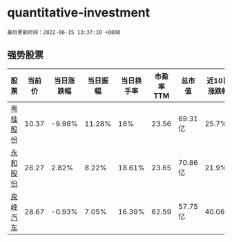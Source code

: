 # quantitative-investment

`最后更新时间：2022-06-15 13:37:10 +0800`

## 强势股票

|股票|当前价|当日涨跌幅|当日振幅|当日换手率|市盈率TTM|总市值|近10日涨跌幅|
|----|----|----|----|----|----|----|----|
|[粤桂股份](https://xueqiu.com/S/SZ000833)|10.37|-9.98%|11.28%|18%|23.56|69.31亿|25.7%|
|[永和股份](https://xueqiu.com/S/SH605020)|26.27|2.82%|8.22%|18.61%|23.65|70.86亿|21.9%|
|[泉峰汽车](https://xueqiu.com/S/SH603982)|28.67|-0.93%|7.05%|16.39%|62.59|57.75亿|40.06%|
